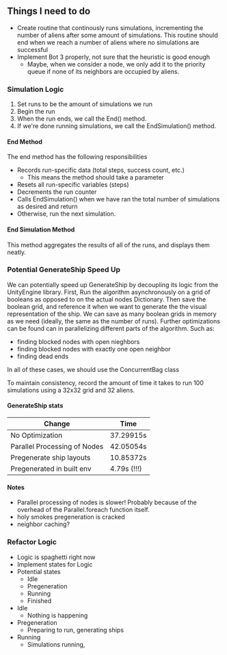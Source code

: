 ## Things I need to do
- Create routine that continously runs simulations, incrementing the number of aliens after some amount of simulations.
This routine should end when we reach a number of aliens where no simulations are successful
- Implement Bot 3 properly, not sure that the heuristic is good enough
    - Maybe, when we consider a node, we only add it to the priority queue if none of its neighbors are occupied by aliens.

### Simulation Logic
1. Set runs to be the amount of simulations we run
2. Begin the run
3. When the run ends, we call the End() method.
4. If we're done running simulations, we call the EndSimulation() method. 

#### End Method
The end method has the following responsibilities
- Records run-specific data (total steps, success count, etc.)
    - This means the method should take a parameter
- Resets all run-specific variables (steps)
- Decrements the run counter
- Calls EndSimulation() when we have ran the total number of simulations as desired and return
- Otherwise, run the next simulation.

#### End Simulation Method
This method aggregates the results of all of the runs, and displays them neatly. 

### Potential GenerateShip Speed Up
We can potentially speed up GenerateShip by decoupling its logic from the UnityEngine library. 
First, Run the algorithm asynchronously on a grid of booleans as opposed to on the actual nodes Dictionary. 
Then save the boolean grid, and reference it when we want to generate the the visual representation of the ship. 
We can save as many boolean grids in memory as we need (ideally, the same as the number of runs).
Further optimizations can be found can in parallelizing different parts of the algorithm. Such as:
- finding blocked nodes with open nieghbors
- finding blocked nodes with exactly one open neighbor
- finding dead ends

In all of these cases, we should use the ConcurrentBag class

To maintain consistency, record the amount of time it takes to run 100 simulations using a 32x32 grid and 32 aliens.

#### GenerateShip stats
Change | Time 
---|---
No Optimization | 37.29915s
Parallel Processing of Nodes | 42.05054s
Pregenerate ship layouts | 10.85372s
Pregenerated in built env | 4.79s (!!!)


#### Notes
- Parallel processing of nodes is slower! Probably because of the overhead of the Parallel.foreach function itself. 
- holy smokes pregeneration is cracked
- neighbor caching?

### Refactor Logic
- Logic is spaghetti right now
- Implement states for Logic
- Potential states
    - Idle
    - Pregeneration
    - Running
    - Finished
- Idle
    - Nothing is happening
- Pregeneration
    - Preparing to run, generating ships
- Running
    - Simulations running, 
